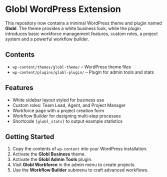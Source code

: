 # Globl WordPress Extension
This repository now contains a minimal WordPress theme and plugin named **Globl**. The theme provides a white business look, while the plugin introduces basic workforce management features, custom roles, a project system and a powerful workflow builder.

## Contents
- `wp-content/themes/globl-theme/` – WordPress theme files
- `wp-content/plugins/globl-plugin/` – Plugin for admin tools and stats

## Features
- White sidebar layout styled for business use
- Custom roles: Team Lead, Agent, and Project Manager
- Workforce page with a project creation form
- Workflow Builder for designing multi‑step processes
- Shortcode `[globl_stats]` to output example statistics

## Getting Started
1. Copy the contents of `wp-content` into your WordPress installation.
2. Activate the **Globl Business** theme.
3. Activate the **Globl Admin Tools** plugin.
4. Visit **Globl Workforce** in the admin menu to create projects.
5. Use the **Workflow Builder** submenu to craft advanced workflows.